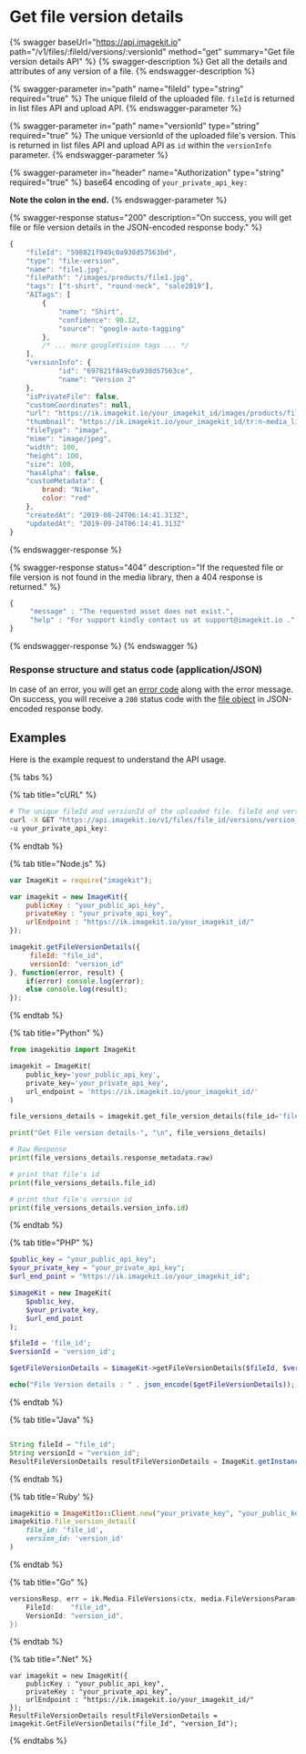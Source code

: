 # Get file version details

{% swagger baseUrl="https://api.imagekit.io" path="/v1/files/:fileId/versions/:versionId" method="get" summary="Get file version details API" %}
{% swagger-description %}
Get all the details and attributes of any version of a file.
{% endswagger-description %}

{% swagger-parameter in="path" name="fileId" type="string" required="true" %}
The unique fileId of the uploaded file. `fileId` is returned in list files API and upload API.
{% endswagger-parameter %}

{% swagger-parameter in="path" name="versionId" type="string" required="true" %}
The unique versionId of the uploaded file's version. This is returned in list files API and upload API as `id` within the `versionInfo` parameter.
{% endswagger-parameter %}

{% swagger-parameter in="header" name="Authorization" type="string" required="true" %}
base64 encoding of `your_private_api_key:`

**Note the colon in the end.**
{% endswagger-parameter %}

{% swagger-response status="200" description="On success, you will get file or file version details in the JSON-encoded response body." %}
```javascript
{
    "fileId": "598821f949c0a938d57563bd",
    "type": "file-version",
    "name": "file1.jpg",
    "filePath": "/images/products/file1.jpg",
    "tags": ["t-shirt", "round-neck", "sale2019"],
    "AITags": [
        {
            "name": "Shirt",
            "confidence": 90.12,
            "source": "google-auto-tagging"
        },
        /* ... more googleVision tags ... */
    ],
    "versionInfo": {
            "id": "697821f849c0a938d57563ce",
            "name": "Version 2"
    },
    "isPrivateFile": false,
    "customCoordinates": null,
    "url": "https://ik.imagekit.io/your_imagekit_id/images/products/file1.jpg",
    "thumbnail": "https://ik.imagekit.io/your_imagekit_id/tr:n-media_library_thumbnail/images/products/file1.jpg",
    "fileType": "image",
    "mime": "image/jpeg",
    "width": 100,
    "height": 100,
    "size": 100,
    "hasAlpha": false,
    "customMetadata": {
        brand: "Nike",
        color: "red"
    },
    "createdAt": "2019-08-24T06:14:41.313Z",
    "updatedAt": "2019-09-24T06:14:41.313Z"
}
```
{% endswagger-response %}

{% swagger-response status="404" description="If the requested file or file version is not found in the media library, then a 404 response is returned." %}
```javascript
{
     "message" : "The requested asset does not exist.",
     "help" : "For support kindly contact us at support@imagekit.io ."
}
```
{% endswagger-response %}
{% endswagger %}

### Response structure and status code (application/JSON)

In case of an error, you will get an [error code](../api-introduction/#error-codes) along with the error message. On success, you will receive a `200` status code with the [file object](./#file-object-structure) in JSON-encoded response body.

## Examples

Here is the example request to understand the API usage.

{% tabs %}

{% tab title="cURL" %}
```bash
# The unique fileId and versionId of the uploaded file. fileId and versionId (versionInfo.id) is returned in response of list files API and upload API.
curl -X GET "https://api.imagekit.io/v1/files/file_id/versions/version_id" \
-u your_private_api_key:
```
{% endtab %}

{% tab title="Node.js" %}
```javascript
var ImageKit = require("imagekit");

var imagekit = new ImageKit({
    publicKey : "your_public_api_key",
    privateKey : "your_private_api_key",
    urlEndpoint : "https://ik.imagekit.io/your_imagekit_id/"
});

imagekit.getFileVersionDetails({
     fileId: "file_id",
     versionId: "version_id"
}, function(error, result) {
    if(error) console.log(error);
    else console.log(result);
});
```
{% endtab %}

{% tab title="Python" %}
```python
from imagekitio import ImageKit

imagekit = ImageKit(
    public_key='your_public_api_key',
    private_key='your_private_api_key',
    url_endpoint = 'https://ik.imagekit.io/your_imagekit_id/'
)

file_versions_details = imagekit.get_file_version_details(file_id='file_id', version_id='version_id')

print("Get File version details-", "\n", file_versions_details)

# Raw Response
print(file_versions_details.response_metadata.raw)

# print that file's id
print(file_versions_details.file_id)

# print that file's version id
print(file_versions_details.version_info.id)
```
{% endtab %}

{% tab title="PHP" %}
```php
$public_key = "your_public_api_key";
$your_private_key = "your_private_api_key";
$url_end_point = "https://ik.imagekit.io/your_imagekit_id";

$imageKit = new ImageKit(
    $public_key,
    $your_private_key,
    $url_end_point
);

$fileId = 'file_id';
$versionId = 'version_id';

$getFileVersionDetails = $imageKit->getFileVersionDetails($fileId, $versionId);

echo("File Version details : " . json_encode($getFileVersionDetails));
```
{% endtab %}

{% tab title="Java" %}
```java

String fileId = "file_id";
String versionId = "version_id";
ResultFileVersionDetails resultFileVersionDetails = ImageKit.getInstance().getFileVersionDetails(fileId, versionId);
```
{% endtab %}

{% tab title='Ruby' %}
```ruby
imagekitio = ImageKitIo::Client.new("your_private_key", "your_public_key", "your_url_endpoint")
imagekitio.file_version_detail(
    file_id: 'file_id',
    version_id: 'version_id'
)
```
{% endtab %}

{% tab title="Go" %}
```go
versionsResp, err = ik.Media.FileVersions(ctx, media.FileVersionsParam{
    FileId:    "file_id",
    VersionId: "version_id",
})
```
{% endtab %}

{% tab title=".Net" %}
```.net
var imagekit = new ImageKit({
    publicKey : "your_public_api_key",
    privateKey : "your_private_api_key",
    urlEndpoint : "https://ik.imagekit.io/your_imagekit_id/"
});
ResultFileVersionDetails resultFileVersionDetails = imagekit.GetFileVersionDetails("file_Id", "version_Id");
```
{% endtabs %}
